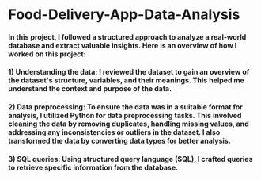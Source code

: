 # Food-Delivery-App-Data-Analysis
#### In this project, I followed a structured approach to analyze a real-world database and extract valuable insights. Here is an overview of how I worked on this project:
#### 1) Understanding the data:  I reviewed the dataset to gain an overview of the dataset's structure, variables, and their meanings. This helped me understand the context and purpose of the data.
#### 2) Data preprocessing: To ensure the data was in a suitable format for analysis, I utilized Python for data preprocessing tasks. This involved cleaning the data by removing duplicates, handling missing values, and addressing any inconsistencies or outliers in the dataset. I also transformed the data by converting data types for better analysis.
#### 3) SQL queries: Using structured query language (SQL), I crafted queries to retrieve specific information from the database.
